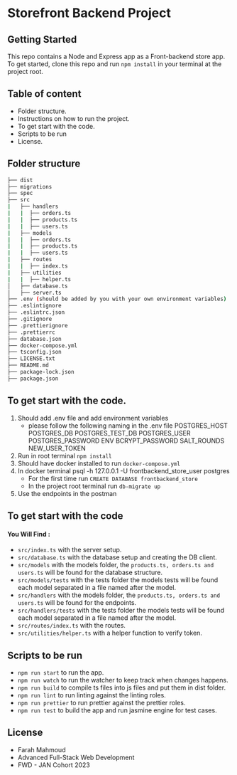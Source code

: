 # Storefront Backend Project

## Getting Started

This repo contains a Node and Express app as a Front-backend store app. To get started, clone this repo and run `npm install` in your terminal at the project root.

## Table of content

- Folder structure.
- Instructions on how to run the project.
- To get start with the code.
- Scripts to be run
- License.

## Folder structure

```bash
├── dist
├── migrations
├── spec
├── src
|   ├── handlers
|   |  ├── orders.ts
|   |  ├── products.ts
|   |  ├── users.ts
|   ├── models
|   |  ├── orders.ts
|   |  ├── products.ts
|   |  ├── users.ts
|   ├── routes
|   |  ├── index.ts
|   ├── utilities
|   |  ├── helper.ts
│   ├── database.ts
│   ├── server.ts
├── .env (should be added by you with your own environment variables)
├── .eslintignore
├── .eslintrc.json
├── .gitignore
├── .prettierignore
├── .prettierrc
├── database.json
├── docker-compose.yml
├── tsconfig.json
├── LICENSE.txt
├── README.md
├── package-lock.json
├── package.json
```

## To get start with the code.

1. Should add .env file and add environment variables
   - please follow the following naming in the .env file
     POSTGRES_HOST
     POSTGRES_DB
     POSTGRES_TEST_DB
     POSTGRES_USER
     POSTGRES_PASSWORD
     ENV
     BCRYPT_PASSWORD
     SALT_ROUNDS
     NEW_USER_TOKEN
2. Run in root terminal `npm install`
3. Should have docker installed to run `docker-compose.yml`
4. In docker terminal psql -h 127.0.0.1 -U frontbackend_store_user postgres
   - For the first time run `CREATE DATABASE frontbackend_store`
   - In the project root terminal run `db-migrate up`
5. Use the endpoints in the postman

## To get start with the code

#### You Will Find :

- `src/index.ts` with the server setup.
- `src/database.ts` with the database setup and creating the DB client.
- `src/models` with the models folder, the `products.ts, orders.ts and users.ts` will be found for the database structure.
- `src/models/tests` with the tests folder the models tests will be found each model separated in a file named after the model.
- `src/handlers` with the models folder, the `products.ts, orders.ts and users.ts` will be found for the endpoints.
- `src/handlers/tests` with the tests folder the models tests will be found each model separated in a file named after the model.
- `src/routes/index.ts` with the routes.
- `src/utilities/helper.ts` with a helper function to verify token.

## Scripts to be run

- `npm run start` to run the app.
- `npm run watch` to run the watcher to keep track when changes happens.
- `npm run build` to compile ts files into js files and put them in dist folder.
- `npm run lint` to run linting against the linting roles.
- `npm run prettier` to run prettier against the prettier roles.
- `npm run test` to build the app and run jasmine engine for test cases.

## License

- Farah Mahmoud
- Advanced Full-Stack Web Development
- FWD - JAN Cohort 2023
